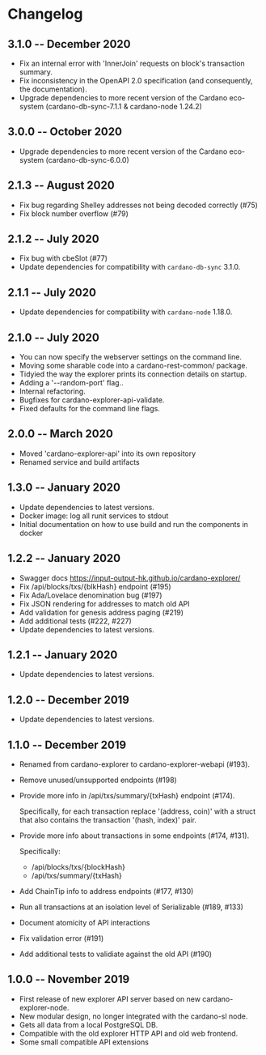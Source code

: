 # Changelog

## 3.1.0 -- December 2020

* Fix an internal error with 'InnerJoin' requests on block's transaction summary.
* Fix inconsistency in the OpenAPI 2.0 specification (and consequently, the documentation).
* Upgrade dependencies to more recent version of the Cardano eco-system (cardano-db-sync-7.1.1 & cardano-node 1.24.2)

## 3.0.0 -- October 2020

 * Upgrade dependencies to more recent version of the Cardano eco-system (cardano-db-sync-6.0.0) 

## 2.1.3 -- August 2020

 * Fix bug regarding Shelley addresses not being decoded correctly (#75)
 * Fix block number overflow (#79)

## 2.1.2 -- July 2020

 * Fix bug with cbeSlot (#77)
 * Update dependencies for compatibility with `cardano-db-sync` 3.1.0.

## 2.1.1 -- July 2020

 * Update dependencies for compatibility with `cardano-node` 1.18.0.

## 2.1.0 -- July 2020

 * You can now specify the webserver settings on the command line.
 * Moving some sharable code into a cardano-rest-common/ package.
 * Tidyied the way the explorer prints its connection details on startup.
 * Adding a '--random-port' flag..
 * Internal refactoring.
 * Bugfixes for cardano-explorer-api-validate.
 * Fixed defaults for the command line flags.

## 2.0.0 -- March 2020

* Moved 'cardano-explorer-api' into its own repository
* Renamed service and build artifacts

## 1.3.0 -- January 2020

* Update dependencies to latest versions.
* Docker image: log all runit services to stdout
* Initial documentation on how to use build and run the components in docker

## 1.2.2 -- January 2020

* Swagger docs https://input-output-hk.github.io/cardano-explorer/
* Fix /api/blocks/txs/{blkHash} endpoint (#195)
* Fix Ada/Lovelace denomination bug (#197)
* Fix JSON rendering for addresses to match old API
* Add validation for genesis address paging (#219)
* Add additional tests (#222, #227)
* Update dependencies to latest versions.

## 1.2.1 -- January 2020

* Update dependencies to latest versions.

## 1.2.0 -- December 2019

* Update dependencies to latest versions.

## 1.1.0 -- December 2019

* Renamed from cardano-explorer to cardano-explorer-webapi (#193).

* Remove unused/unsupported endpoints (#198)

* Provide more info in /api/txs/summary/{txHash} endpoint (#174).

  Specifically, for each transaction replace '(address, coin)' with
  a struct that also contains the transaction '(hash, index)' pair.

* Provide more info about transactions in some endpoints (#174, #131).

  Specifically:
    * /api/blocks/txs/{blockHash}
    * /api/txs/summary/{txHash}

* Add ChainTip info to address endpoints (#177, #130)

* Run all transactions at an isolation level of Serializable (#189, #133)

* Document atomicity of API interactions

* Fix validation error (#191)

* Add additional tests to validiate against the old API (#190)

## 1.0.0 -- November 2019

* First release of new explorer API server based on new cardano-explorer-node.
* New modular design, no longer integrated with the cardano-sl node.
* Gets all data from a local PostgreSQL DB.
* Compatible with the old explorer HTTP API and old web frontend.
* Some small compatible API extensions
